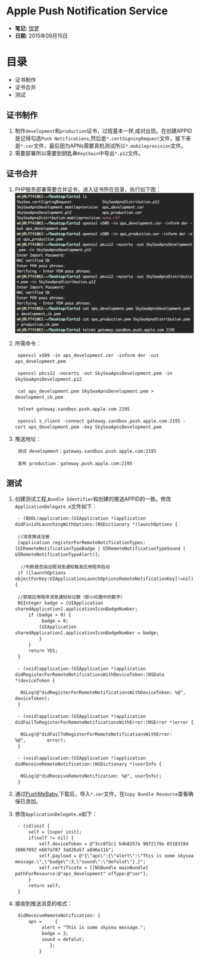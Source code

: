 Apple Push Notification Service
===============================

* **笔记:**  [惊梦](mailto:wuhaijin168@163.com)
* **日期:**  2015年09月15日

目录
===
- 证书制作
- 证书合并
- 测试

证书制作
-------
1. 制作`development`和`production`证书，过程基本一样,成对出现。在创建APPID是记得勾选`Push Notifications`,然后是`*.certSigningRequest`文件，接下来是`*.cer`文件，最后因为APNs需要真机测试所以`*.mobileprovision`文件。
2. 需要部署所以需要到钥匙串`KeyChain`中导出`*.p12`文件。

证书合并
-------
1. PHP服务部署需要合并证书，进入证书所在目录，执行如下图：
![apns](images/apns/00.png)
2. 所需命令：
    
    	openssl x509 -in aps_development.cer -inform der -out aps_development.pem
    	
    	openssl pkcs12 -nocerts -out SkySeaApnsDevelopment.pem -in SkySeaApnsDevelopment.p12
    	
    	cat aps_development.pem SkySeaApnsDevelopment.pem > development_ck.pem
    	
    	telnet gateway.sandbox.push.apple.com 2195
    	
    	openssl s_client -connect gateway.sandbox.push.apple.com:2195 -cert aps_development.pem -key SkySeaApnsDevelopment.pem
    	
3. 推送地址：
 		
 		测试 development：gateway.sandbox.push.apple.com:2195
 		
 		发布 production：gateway.push.apple.com:2195
		
		
测试
----
1. 创建测试工程,`Bundle Identifier`和创建的推送APPID的一致。修改`ApplicationDelegate.m`文件如下：
		
		- (BOOL)application:(UIApplication *)application didFinishLaunchingWithOptions:(NSDictionary *)launchOptions {
    
    	//消息推送注册
   	 	[application registerForRemoteNotificationTypes:(UIRemoteNotificationTypeBadge | UIRemoteNotificationTypeSound | UIRemoteNotificationTypeAlert)];
    
   		 //判断是否由远程消息通知触发应用程序启动
   		if ([launchOptions objectForKey:UIApplicationLaunchOptionsRemoteNotificationKey]!=nil) {
        
        //获取应用程序消息通知标记数（即小红圈中的数字）
        NSInteger badge = [UIApplication sharedApplication].applicationIconBadgeNumber;
        	if (badge > 0) {
           		 badge = 0;
            	[UIApplication sharedApplication].applicationIconBadgeNumber = badge;
        		}
    		}
   	 		return YES;
		}

		- (void)application:(UIApplication *)application didRegisterForRemoteNotificationsWithDeviceToken:(NSData *)deviceToken {
    
   		 NSLog(@"didRegisterForRemoteNotificationsWithDeviceToken: %@", deviceToken);
		}

		- (void)application:(UIApplication *)application 		didFailToRegisterForRemoteNotificationsWithError:(NSError *)error {
    
   		 NSLog(@"didFailToRegisterForRemoteNotificationsWithError: 		%@", 		error);
		}

		- (void)application:(UIApplication *)application 		didReceiveRemoteNotification:(NSDictionary *)userInfo {
    
   		 NSLog(@"didReceiveRemoteNotification: %@", userInfo);
		}

2. 通过[PushMeBaby](https://github.com/stefanhafeneger/PushMeBaby),下载后，导入`*.cer`文件，在`Copy Bundle Resource`查看确保已添加。
3. 修改`ApplicationDelegate.m`如下：

		- (id)init {
			self = [super init];
	 		if(self != nil) {
				self.deviceToken = @"3cc8f2c1 b4b8257a 9072178a 0318319d 36067892 e687a787 3a826a57 a846e11b";
				self.payload = @"{\"aps\":{\"alert\":\"This is some skysea message.\",\"badge\":3,\"sound\":\"defalut\"},}";
				self.certificate = [[NSBundle mainBundle] 	pathForResource:@"aps_development" ofType:@"cer"];
			}
			return self;
		}
		
4. 接收到推送消息的格式：

		didReceiveRemoteNotification: {
    		aps =     {
       			 alert = "This is some skysea message.";
        		 badge = 3;
        		 sound = defalut;
    				};
				}